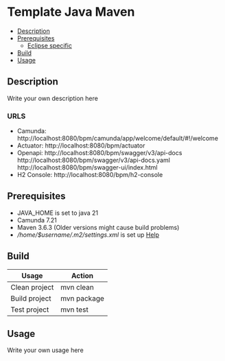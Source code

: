 # Template Java Maven

- [Description](#description)
- [Prerequisites](#prerequisites)
    - [Eclipse specific](#eclipse-specific)
- [Build](#build)
- [Usage](#usage)

## Description

Write your own description here

### URLS

- Camunda: http://localhost:8080/bpm/camunda/app/welcome/default/#!/welcome
- Actuator: http://localhost:8080/bpm/actuator
- Openapi: http://localhost:8080/bpm/swagger/v3/api-docs
           http://localhost:8080/bpm/swagger/v3/api-docs.yaml
           http://localhost:8080/bpm/swagger-ui/index.html
- H2 Console: http://localhost:8080/bpm/h2-console


## Prerequisites

- JAVA_HOME is set to java 21
- Camunda 7.21
- Maven 3.6.3 (Older versions might cause build problems)
- *_/home/$username/.m2/settings.xml_* is set
  up [Help](https://swp-confluence.atlassian.net/wiki/spaces/SWPIT/pages/411173348/How+to+Install+and+setup+maven#Setting-up-the-maven-settings)


## Build

| Usage         | Action                   |
|---------------|--------------------------|
| Clean project | mvn clean                |
| Build project | mvn package              |
| Test project  | mvn test                 |

## Usage

Write your own usage here
